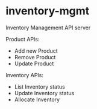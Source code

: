 # inventory-mgmt

Inventory Management API server

Product APIs:

* Add new Product
* Remove Product
* Update Product

Inventory APIs:

* List Inventory status
* Update Inventory status
* Allocate Inventory
